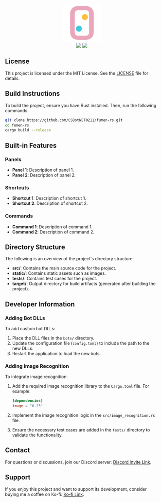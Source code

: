 <div align="center">

 <a>
    <picture>
      <source height="125" media="(prefers-color-scheme: dark)" srcset="https://raw.githubusercontent.com/CSDotNET0211/fumen-rs/main/static/128x128.png">
      <img height="125" alt="fumen-rs" src="https://raw.githubusercontent.com/CSDotNET0211/fumen-rs/main/static/128x128.png">
    </picture>
  </a>
  <br>

  <a>
    <img height="20px" src="https://badgen.net/github/assets-dl/CSDotNET0211/fumen-rs">
    </a>
  <a>
    <img height="20px" src="https://badgen.net/github/license/CSDotNET0211/fumen-rs">
  </a>
</div>

## License

This project is licensed under the MIT License. See the [LICENSE](./LICENSE) file for details.

## Build Instructions

To build the project, ensure you have Rust installed. Then, run the following commands:

```bash
git clone https://github.com/CSDotNET0211/fumen-rs.git
cd fumen-rs
cargo build --release
```

## Built-in Features

### Panels

- **Panel 1**: Description of panel 1.
- **Panel 2**: Description of panel 2.

### Shortcuts

- **Shortcut 1**: Description of shortcut 1.
- **Shortcut 2**: Description of shortcut 2.

### Commands

- **Command 1**: Description of command 1.
- **Command 2**: Description of command 2.

## Directory Structure

The following is an overview of the project's directory structure:

- **src/**: Contains the main source code for the project.
- **static/**: Contains static assets such as images.
- **tests/**: Contains test cases for the project.
- **target/**: Output directory for build artifacts (generated after building the project).

## Developer Information

### Adding Bot DLLs

To add custom bot DLLs:

1. Place the DLL files in the `bots/` directory.
2. Update the configuration file (`config.toml`) to include the path to the new DLLs.
3. Restart the application to load the new bots.

### Adding Image Recognition

To integrate image recognition:

1. Add the required image recognition library to the `Cargo.toml` file. For example:

   ```toml
   [dependencies]
   image = "0.23"
   ```

2. Implement the image recognition logic in the `src/image_recognition.rs` file.
3. Ensure the necessary test cases are added in the `tests/` directory to validate the functionality.

## Contact

For questions or discussions, join our Discord server: [Discord Invite Link](https://discord.gg/example).

## Support

If you enjoy this project and want to support its development, consider buying me a coffee on Ko-fi: [Ko-fi Link](https://ko-fi.com/example).
